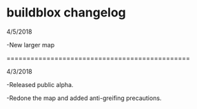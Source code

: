 # buildblox changelog

4/5/2018

-New larger map

==============================================

4/3/2018

-Released public alpha.


-Redone the map and added anti-greifing precautions.
